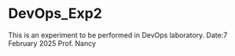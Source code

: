# DevOps_Exp2
This is an experiment to be performed in DevOps laboratory.
Date:7 February 2025
Prof. Nancy
